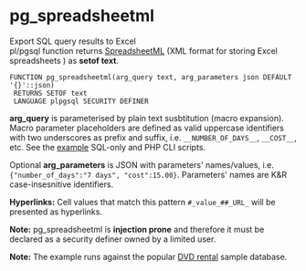 # pg_spreadsheetml
Export SQL query results to Excel  
pl/pgsql function returns [SpreadsheetML](https://en.wikipedia.org/wiki/Microsoft_Office_XML_formats) (XML format for storing Excel spreadsheets ) as **setof text**. 

```PGSQL
FUNCTION pg_spreadsheetml(arg_query text, arg_parameters json DEFAULT '{}'::json)
 RETURNS SETOF text
 LANGUAGE plpgsql SECURITY DEFINER
```
__arg_query__ is parameterised by plain text susbtitution (macro expansion).  
Macro parameter placeholders are defined as valid uppercase identifiers with two underscores as prefix and suffix, i.e. `__NUMBER_OF_DAYS__`, `__COST__`, etc. See the [example](https://github.com/stefanov-sm/pg_spreadsheetml/tree/master/example) SQL-only and PHP CLI scripts.

Optional __arg_parameters__ is JSON with parameters' names/values, i.e. `{"number_of_days":"7 days", "cost":15.00}`. Parameters' names are K&R case-insesnitive identifiers.  

__Hyperlinks:__ Cell values that match this pattern `#_value_##_URL_` will be presented as hyperlinks.  

__Note:__ pg_spreadsheetml is __injection prone__ and therefore it must be declared as a security definer owned by a limited user.


__Note:__ The example runs against the popular [DVD rental](https://www.postgresqltutorial.com/postgresql-sample-database/) sample database.
